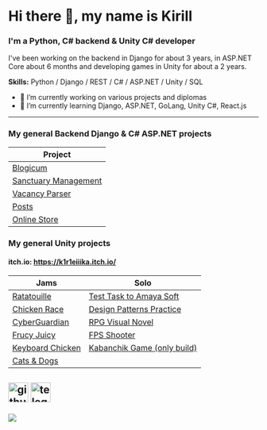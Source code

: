 # Hi there 👋, my name is Kirill
### I'm a Python, C# backend & Unity C# developer
I've been working on the backend in Django for about 3 years, in ASP.NET Core about 6 months and developing games in Unity for about a 2 years.

**Skills:** Python / Django / REST / C# / ASP.NET / Unity / SQL

- 🔭 I’m currently working on various projects and diplomas 
- 🌱 I’m currently learning Django, ASP.NET, GoLang, Unity C#, React.js
  
----------
### My general Backend Django & C# ASP.NET projects
|Project|
|-|
|[Blogicum](https://github.com/K1R1EIIIKA/Django-Blogicum)|
|[Sanctuary Management](https://github.com/K1R1EIIIKA/sanctuary-management)|
|[Vacancy Parser](https://github.com/K1R1EIIIKA/Django-VacancyParcer)|
|[Posts](https://github.com/K1R1EIIIKA/Django-Test-Posts)|
|[Online Store](https://github.com/K1R1EIIIKA/Django-OnlineShop)|

### My general Unity projects
#### **itch.io:** https://k1r1eiiika.itch.io/
| Jams | Solo |
|-|-|
|[Ratatouille](https://github.com/K1R1EIIIKA/Ratatouille)|[Test Task to Amaya Soft](https://github.com/K1R1EIIIKA/Amaya-TestTask)|
|[Chicken Race](https://github.com/K1R1EIIIKA/startgame-2)|[Design Patterns Practice](https://github.com/K1R1EIIIKA/Unity-DesignPatterns)
|[CyberGuardian](https://github.com/K1R1EIIIKA/start-game-game)|[RPG Visual Novel](https://github.com/K1R1EIIIKA/StartGameFinal)|
|[Frucy Juicy](https://github.com/ermsonya/juicy)|[FPS Shooter](https://github.com/K1R1EIIIKA/FPS-shooting-game)|
|[Keyboard Chicken](https://github.com/K1R1EIIIKA/keyboard-chicken)|[Kabanchik Game (only build)](https://github.com/K1R1EIIIKA/kabanchik-game)|
|[Cats & Dogs](https://github.com/K1R1EIIIKA/cats-and-dogs)|

[<img src='https://cdn.jsdelivr.net/npm/simple-icons@3.0.1/icons/github.svg' alt='github' height='40'>](https://github.com/K1R1EIIIKA)  [<img src='https://cdn.jsdelivr.net/npm/simple-icons@3.0.1/icons/telegram.svg' alt='telegram' height='40'>](https://t.me/K1R1EIIIKA)  
-
![](https://komarev.com/ghpvc/?username=K1R1EIIIKA&color=blue)
